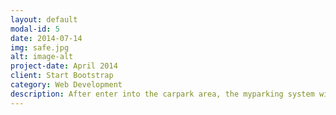 ```yaml
---
layout: default
modal-id: 5
date: 2014-07-14
img: safe.jpg
alt: image-alt
project-date: April 2014
client: Start Bootstrap
category: Web Development
description: After enter into the carpark area, the myparking system will provide the optimal parking place for users. With a minimap of the whole parking lot !
---
```

